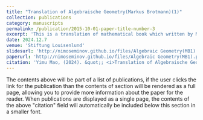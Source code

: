 ```yaml
---
title: "Translation of Algebraische Geometry(Markus Brotmann)(1)"
collection: publications
category: manuscripts
permalink: /publication/2015-10-01-paper-title-number-3
excerpt: 'This is a translation of mathematical book which written by Markus Brotmann, I translated some from german to chinese'
date: 2024.12.7
venue: 'Stiftung Louisenlund'
slidesurl: 'http://nimoseminov.github.io/files/Algebraic Geometry(MB1).pdf'
paperurl: 'http://nimoseminov.github.io/files/Algebraic Geometry(MB1).pdf'
citation: 'Yimu Mao, (2024). &quot;; <i>Translation of Algebraische Geometry(Markus Brotmann)(1)'
---
```


The contents above will be part of a list of publications, if the user clicks the link for the publication than the contents of section will be rendered as a full page, allowing you to provide more information about the paper for the reader. When publications are displayed as a single page, the contents of the above "citation" field will automatically be included below this section in a smaller font.
